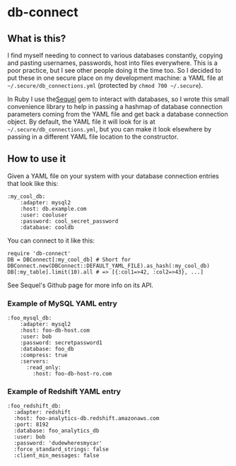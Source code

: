 # db-connect

## What is this?

I find myself needing to connect to various databases constantly, copying and
pasting usernames, passwords, host into files everywhere. This is a poor
practice, but I see other people doing it the time too. So I decided to put
these in one secure place on my development machine: a YAML file at
`~/.secure/db_connections.yml` (protected by `chmod 700 ~/.secure`).

In Ruby I use the[Sequel](https://github.com/jeremyevans/sequel) gem to interact
with databases, so I wrote this small convenience library to help in passing a
hashmap of database connection parameters coming from the YAML file and get back
a database connection object. By default, the YAML file it will look for is at
`~/.secure/db_connections.yml`, but you can make it look elsewhere by passing in
a different YAML file location to the constructor.

## How to use it

Given a YAML file on your system with your database connection entries that look
like this:

    :my_cool_db:
        :adapter: mysql2
        :host: db.example.com
        :user: cooluser
        :password: cool_secret_password
        :database: cooldb

You can connect to it like this:

    require 'db-connect'
    DB = DBConnect[:my_cool_db] # Short for DBConnect.new(DBConnect::DEFAULT_YAML_FILE).as_hash(:my_cool_db)
    DB[:my_table].limit(10).all # => [{:col1=>42, :col2=>43}, ...]

See Sequel's Github page for more info on its API.

### Example of MySQL YAML entry

    :foo_mysql_db:
        :adapter: mysql2
        :host: foo-db-host.com
        :user: bob
        :password: secretpassword1
        :database: foo_db
        :compress: true
        :servers:
          :read_only:
            :host: foo-db-host-ro.com

### Example of Redshift YAML entry

    :foo_redshift_db:
      :adapter: redshift
      :host: foo-analytics-db.redshift.amazonaws.com
      :port: 8192
      :database: foo_analytics_db
      :user: bob
      :password: 'dudewheresmycar'
      :force_standard_strings: false
      :client_min_messages: false
